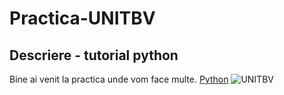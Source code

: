# Practica-UNITBV
## Descriere - tutorial python
Bine ai venit la practica unde vom face multe.
[Python](learnpython.org)
![UNITBV](https://upload.wikimedia.org/wikipedia/commons/e/e2/Sigla_UNITBV1.png)
